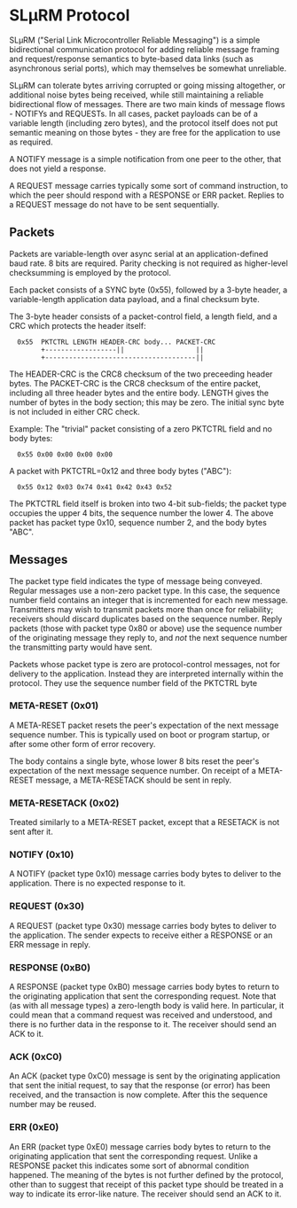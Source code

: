 SLµRM Protocol
==============

SLµRM ("Serial Link Microcontroller Reliable Messaging") is a simple bidirectional communication protocol for adding reliable message framing and request/response semantics to byte-based data links (such as asynchronous serial ports), which may themselves be somewhat unreliable.

SLµRM can tolerate bytes arriving corrupted or going missing altogether, or additional noise bytes being received, while still maintaining a reliable bidirectional flow of messages. There are two main kinds of message flows - NOTIFYs and REQUESTs. In all cases, packet payloads can be of a variable length (including zero bytes), and the protocol itself does not put semantic meaning on those bytes - they are free for the application to use as required.

A NOTIFY message is a simple notification from one peer to the other, that does not yield a response.

A REQUEST message carries typically some sort of command instruction, to which the peer should respond with a RESPONSE or ERR packet. Replies to a REQUEST message do not have to be sent sequentially.

Packets
-------

Packets are variable-length over async serial at an application-defined baud rate. 8 bits are required. Parity checking is not required as higher-level checksumming is employed by the protocol.

Each packet consists of a SYNC byte (0x55), followed by a 3-byte header, a variable-length application data payload, and a final checksum byte.

The 3-byte header consists of a packet-control field, a length field, and a CRC which protects the header itself:

```
  0x55  PKTCTRL LENGTH HEADER-CRC body... PACKET-CRC
        +------------------||                  ||
        +--------------------------------------||
```

The HEADER-CRC is the CRC8 checksum of the two preceeding header bytes. The PACKET-CRC is the CRC8 checksum of the entire packet, including all three header bytes and the entire body. LENGTH gives the number of bytes in the body section; this may be zero. The initial sync byte is not included in either CRC check.

Example: The "trivial" packet consisting of a zero PKTCTRL field and no body bytes:

```
  0x55 0x00 0x00 0x00 0x00
```

A packet with PKTCTRL=0x12 and three body bytes ("ABC"):

```
  0x55 0x12 0x03 0x74 0x41 0x42 0x43 0x52
```

The PKTCTRL field itself is broken into two 4-bit sub-fields; the packet type occupies the upper 4 bits, the sequence number the lower 4. The above packet has packet type 0x10, sequence number 2, and the body bytes "ABC".

Messages
--------

The packet type field indicates the type of message being conveyed. Regular messages use a non-zero packet type. In this case, the sequence number field contains an integer that is incremented for each new message. Transmitters may wish to transmit packets more than once for reliability; receivers should discard duplicates based on the sequence number. Reply packets (those with packet type 0x80 or above) use the sequence number of the originating message they reply to, and *not* the next sequence number the transmitting party would have sent.

Packets whose packet type is zero are protocol-control messages, not for delivery to the application. Instead they are interpreted internally within the protocol. They use the sequence number field of the PKTCTRL byte 

### META-RESET (0x01)

A META-RESET packet resets the peer's expectation of the next message sequence number. This is typically used on boot or program startup, or after some other form of error recovery.

The body contains a single byte, whose lower 8 bits reset the peer's expectation of the next message sequence number. On receipt of a META-RESET message, a META-RESETACK should be sent in reply.

### META-RESETACK (0x02)

Treated similarly to a META-RESET packet, except that a RESETACK is not sent after it.

### NOTIFY (0x10)

A NOTIFY (packet type 0x10) message carries body bytes to deliver to the application. There is no expected response to it.

### REQUEST (0x30)

A REQUEST (packet type 0x30) message carries body bytes to deliver to the application. The sender expects to receive either a RESPONSE or an ERR message in reply.

### RESPONSE (0xB0)

A RESPONSE (packet type 0xB0) message carries body bytes to return to the originating application that sent the corresponding request. Note that (as with all message types) a zero-length body is valid here. In particular, it could mean that a command request was received and understood, and there is no further data in the response to it. The receiver should send an ACK to it.

### ACK (0xC0)

An ACK (packet type 0xC0) message is sent by the originating application that sent the initial request, to say that the response (or error) has been received, and the transaction is now complete. After this the sequence number may be reused.

### ERR (0xE0)

An ERR (packet type 0xE0) message carries body bytes to return to the originating application that sent the corresponding request. Unlike a RESPONSE packet this indicates some sort of abnormal condition happened. The meaning of the bytes is not further defined by the protocol, other than to suggest that receipt of this packet type should be treated in a way to indicate its error-like nature. The receiver should send an ACK to it.
